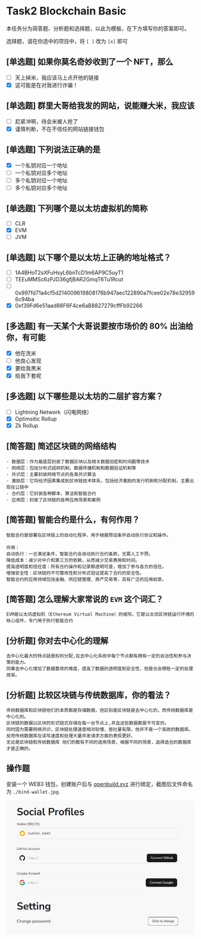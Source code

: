 # Task2 Blockchain Basic

本任务分为简答题、分析题和选择题，以此为模板，在下方填写你的答案即可。

选择题，请在你选中的项目中，将 `[ ]` 改为 `[x]` 即可

## [单选题] 如果你莫名奇妙收到了一个 NFT，那么

- [ ] 天上掉米，我应该马上点开他的链接
- [x] 这可能是在对我进行诈骗！

## [单选题] 群里大哥给我发的网站，说能赚大米，我应该

- [ ] 赶紧冲啊，待会米被人抢了
- [x] 谨慎判断，不在不信任的网站链接钱包

## [单选题] 下列说法正确的是

- [x] 一个私钥对应一个地址
- [ ] 一个私钥对应多个地址
- [ ] 多个私钥对应一个地址
- [ ] 多个私钥对应多个地址

## [单选题] 下列哪个是以太坊虚拟机的简称

- [ ] CLR
- [x] EVM
- [ ] JVM

## [单选题] 以下哪个是以太坊上正确的地址格式？

- [ ] 1A4BHoT2sXFuHsyL6bnTcD1m6AP9C5uyT1
- [ ] TEEuMMSc6zPJD36gfjBAR2GmqT6Tu1Rcut
- [ ] 0x997fd71a4cf5d214009619808176b947aec122890a7fcee02e78e329596c94ba
- [x] 0xf39Fd6e51aad88F6F4ce6aB8827279cffFb92266

## [多选题] 有一天某个大哥说要按市场价的 80% 出油给你，有可能

- [x] 他在洗米
- [ ] 他良心发现
- [x] 要给我黒米
- [x] 给我下套呢

## [多选题] 以下哪些是以太坊的二层扩容方案？

- [ ] Lightning Network（闪电网络）
- [x] Optimsitic Rollup
- [x] Zk Rollup

## [简答题] 简述区块链的网络结构

```
- 数据层：作为最底层封装了数据区块以及相关数据加密和时间戳等技术
- 网络层：包括分布式组网机制、数据传播机制和数据验证机制等
- 共识层：主要封装网络节点的各类共识算法
- 激励层：它将经济因素集成到区块链技术体系，包括经济激励的发行机制和分配机制，主要出现在公链中
- 合约层：它封装各种脚本、算法和智能合约
- 应用层：封装了区块链的各种应用场景和案例
```

## [简答题] 智能合约是什么，有何作用？

```
智能合约是部署在区块链上的自动化程序，用于根据预设条件自动执行协议和操作。

作用：
自动执行：一旦满足条件，智能合约会自动执行合约条款，无需人工干预。
降低成本：减少对中介和第三方的依赖，从而减少交易费用和时间。
提高透明度和信任度：所有合约操作和记录都透明可查，增加了参与各方的信任。
增强安全性：区块链的不可篡改性和分布式验证提高了合约的安全性。
智能合约的应用领域包括金融、供应链管理、房产交易等，具有广泛的应用前景。
```

## [简答题] 怎么理解大家常说的 `EVM` 这个词汇？

```
EVM是以太坊虚拟机（Ethereum Virtual Machine）的缩写。它是以太坊区块链运行环境的核心组件，专门用于执行智能合约
```

## [分析题] 你对去中心化的理解

```
去中心化最大的特点就是权利分配,在去中心化系统中每个节点都有拥有一定的自治性和参与决策的能力。
同事去中心化增加了数据篡改的难度，提高了数据的透明度和安全性，但是也会牺牲一定的处理效率。
```

## [分析题] 比较区块链与传统数据库，你的看法？

```
传统数据库和区块链他们的本质都是存储数据，但区别是区块链是去中心化的，而传统数据库是中心化的。
区块链的数据以区块的形式链式存储在每一台节点上,并且这些数据都是不可变的。
同时因为需要网络共识，区块链处理速度相对较慢，吞吐量有限，他并不是一个高效的数据库。反而传统数据库在读写速度和处理大量并发请求方面的表现更好。
无论是区块链和传统数据库 他们的都有不同的适用场景，根据不同的场景，选择适合的数据库才是正确的。
```

## 操作题

安装一个 WEB3 钱包，创建账户后与 [openbuild.xyz](https://openbuild.xyz/profile) 进行绑定，截图后文件命名为 `./bind-wallet.jpg`.

![bind-wallet](./bind-wallet.jpg)